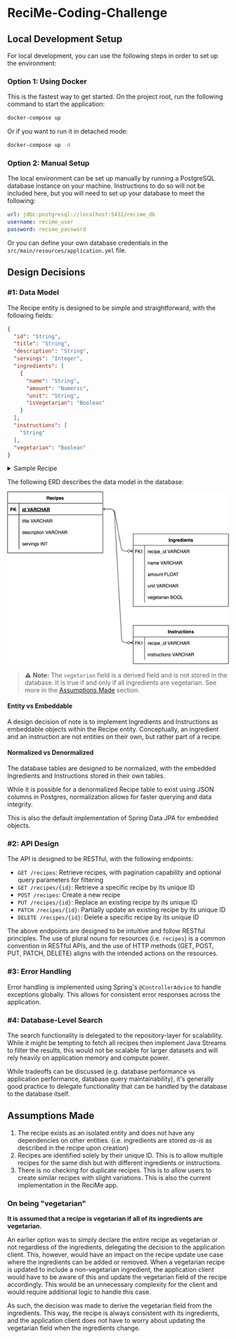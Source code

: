 # ReciMe-Coding-Challenge

## Local Development Setup
For local development, you can use the following steps in order to set up the environment:

### Option 1: Using Docker
This is the fastest way to get started. On the project root, run the following command to start the application:

```bash
docker-compose up
```

Or if you want to run it in detached mode:

```bash
docker-compose up -d
```

### Option 2: Manual Setup
The local environment can be set up manually by running a PostgreSQL database instance on your machine. Instructions to 
do so will not be included here, but you will need to set up your database to meet the following:

```yaml
url: jdbc:postgresql://localhost:5432/recime_db
username: recime_user
password: recime_password
```

Or you can define your own database credentials in the `src/main/resources/application.yml` file.

## Design Decisions

### #1: Data Model
The Recipe entity is designed to be simple and straightforward, with the following fields:
```json
{
  "id": "String", 
  "title": "String",
  "description": "String",
  "servings": "Integer",
  "ingredients": [
    {
      "name": "String",
      "amount": "Numeric",
      "unit": "String",
      "isVegetarian": "Boolean"
    }
  ],
  "instructions": [
    "String"
  ],
  "vegetarian": "Boolean"
}
```

<details><summary>Sample Recipe</summary>
<pre>
{
    "id": "809389cf-8785-4956-ab79-53b66b911f4f",
    "title": "Pork Adobo",
    "description": "The classic Filipino dish",
    "ingredients": [
        {
            "amount": 1.0,
            "unit": "kg",
            "name": "pork belly",
            "vegetarian": false
        },
        {
            "amount": 2.0,
            "unit": "clove",
            "name": "garlic",
            "vegetarian": true
        },
        {
            "amount": 5.0,
            "unit": null,
            "name": "bay leaf",
            "vegetarian": true
        },
        {
            "amount": 4.0,
            "unit": "tbsp",
            "name": "vinegar",
            "vegetarian": true
        },
        {
            "amount": 0.5,
            "unit": "cup",
            "name": "soy sauce",
            "vegetarian": true
        },
        {
            "amount": 1.0,
            "unit": "tbsp",
            "name": "peppercorn",
            "vegetarian": true
        },
        {
            "amount": 2.0,
            "unit": "cup",
            "name": "water",
            "vegetarian": true
        }
    ],
    "instructions": [
        "Tenderize the pork",
        "Add soy sauce",
        "Add vinegar",
        "Let it all boil for 30 hours"
    ],
    "servings": 1,
    "vegetarian": false
}
</pre>
</details>

The following ERD describes the data model in the database:

![Diagram](docs/diagrams/ERD.png)

> ⚠️ **Note:** The `vegetarian` field is a derived field and is not stored in the database. It is true if and only if 
> all ingredients are vegetarian. See more in the [Assumptions Made](#assumptions-made) section.

#### Entity vs Embeddable

A design decision of note is to implement Ingredients and Instructions as embeddable objects within the Recipe entity. 
Conceptually, an ingredient and an instruction are not entities on their own, but rather part of a recipe.

#### Normalized vs Denormalized

The database tables are designed to be normalized, with the embedded Ingredients and Instructions stored in their own 
tables.

While it is possible for a denormalized Recipe table to exist using JSON columns in Postgres, normalization allows for 
faster querying and data integrity.

This is also the default implementation of Spring Data JPA for embedded objects.

### #2: API Design
The API is designed to be RESTful, with the following endpoints:
- `GET /recipes`: Retrieve recipes, with pagination capability and optional query parameters for filtering
- `GET /recipes/{id}`: Retrieve a specific recipe by its unique ID
- `POST /recipes`: Create a new recipe
- `PUT /recipes/{id}`: Replace an existing recipe by its unique ID
- `PATCH /recipes/{id}`: Partially update an existing recipe by its unique ID
- `DELETE /recipes/{id}`: Delete a specific recipe by its unique ID

The above endpoints are designed to be intuitive and follow RESTful principles. The use of plural nouns for resources 
(i.e. `recipes`) is a common convention in RESTful APIs, and the use of HTTP methods (GET, POST, PUT, PATCH, DELETE) 
aligns with the intended actions on the resources.

### #3: Error Handling
Error handling is implemented using Spring's `@ControllerAdvice` to handle exceptions globally. This allows for 
consistent error responses across the application.

### #4: Database-Level Search
The search functionality is delegated to the repository-layer for scalability. While it might be tempting to fetch all 
recipes then implement Java Streams to filter the results, this would not be scalable for larger datasets and will 
rely heavily on application memory and compute power.

While tradeoffs can be discussed (e.g. database performance vs application performance, database query maintainability), 
it's generally good practice to delegate functionality that can be handled by the database to the database itself.

## Assumptions Made
1. The recipe exists as an isolated entity and does not have any dependencies on other entities. (i.e. ingredients are 
stored _as-is_ as described in the recipe upon creation)
2. Recipes are identified solely by their unique ID. This is to allow multiple recipes for the same dish but with 
different ingredients or instructions.
3. There is no checking for duplicate recipes. This is to allow users to create similar recipes with slight variations. 
This is also the current implementation in the ReciMe app.

### On being "vegetarian"
**It is assumed that a recipe is vegetarian if all of its ingredients are vegetarian.** 

An earlier option was to simply declare the entire recipe as vegetarian or not regardless of the ingredients, delegating 
the decision to the application client. This, however, would have an impact on the recipe update use case where the 
ingredients can be added or removed. When a vegetarian recipe is updated to include a non-vegetarian ingredient, the 
application client would have to be aware of this and update the vegetarian field of the recipe accordingly. This would
be an unnecessary complexity for the client and would require additional logic to handle this case.

As such, the decision was made to derive the vegetarian field from the ingredients. This way, the recipe is always
consistent with its ingredients, and the application client does not have to worry about updating the vegetarian field
when the ingredients change.
